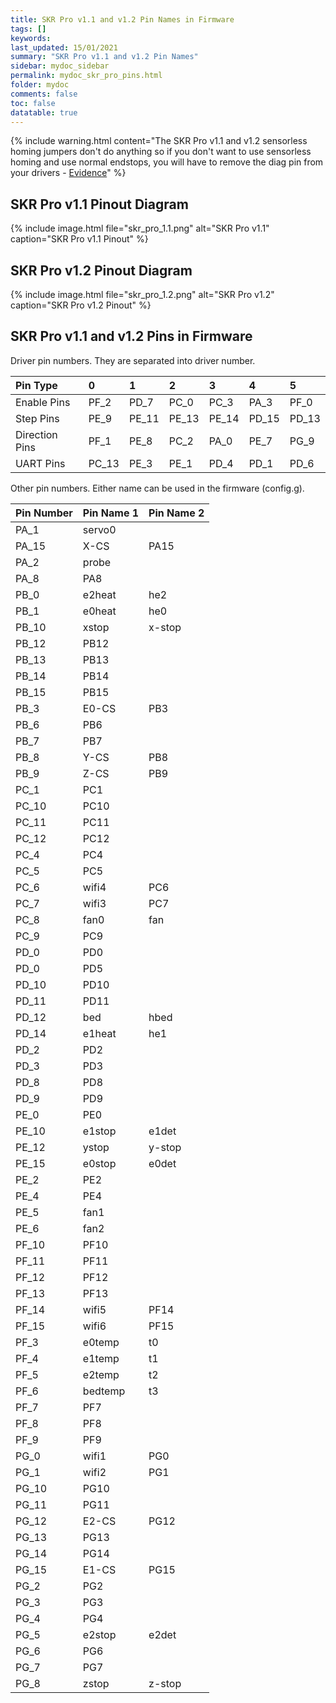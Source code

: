 ```yaml
---
title: SKR Pro v1.1 and v1.2 Pin Names in Firmware
tags: []
keywords: 
last_updated: 15/01/2021
summary: "SKR Pro v1.1 and v1.2 Pin Names"
sidebar: mydoc_sidebar
permalink: mydoc_skr_pro_pins.html
folder: mydoc
comments: false
toc: false
datatable: true
---
```


{% include warning.html content="The SKR Pro v1.1 and v1.2 sensorless homing jumpers don't do anything so if you don't want to use sensorless homing and use normal endstops, you will have to remove the diag pin from your drivers - [Evidence](https://github.com/bigtreetech/BIGTREETECH-GTR-V1.0/issues/12)" %}

## SKR Pro v1.1 Pinout Diagram

{% include image.html file="skr_pro_1.1.png" alt="SKR Pro v1.1" caption="SKR Pro v1.1 Pinout" %}

## SKR Pro v1.2 Pinout Diagram

{% include image.html file="skr_pro_1.2.png" alt="SKR Pro v1.2" caption="SKR Pro v1.2 Pinout" %}

## SKR Pro v1.1 and v1.2 Pins in Firmware

Driver pin numbers. They are separated into driver number.

<div class="datatable-begin"></div>

|Pin Type|0|1|2|3|4|5|
| :------------- |:-------------|:-------------|:-------------|:-------------|:-------------|:-----|
|Enable Pins|PF_2|PD_7|PC_0|PC_3|PA_3|PF_0|
|Step Pins|PE_9|PE_11|PE_13|PE_14|PD_15|PD_13|
|Direction Pins|PF_1|PE_8|PC_2|PA_0|PE_7|PG_9|
|UART Pins|PC_13|PE_3|PE_1|PD_4|PD_1|PD_6|

<div class="datatable-end"></div>

Other pin numbers. Either name can be used in the firmware (config.g).

<div class="datatable-begin"></div>

|Pin Number|Pin Name 1|Pin Name 2|
| :------------- |:-------------|:-------------|
|PA_1| servo0||
|PA_15| X-CS|PA15|
|PA_2| probe||
|PA_8| PA8||
|PB_0| e2heat|he2|
|PB_1| e0heat|he0|
|PB_10| xstop|x-stop|
|PB_12| PB12||
|PB_13| PB13||
|PB_14| PB14||
|PB_15| PB15||
|PB_3| E0-CS|PB3|
|PB_6| PB6||
|PB_7| PB7||
|PB_8| Y-CS|PB8|
|PB_9| Z-CS|PB9|
|PC_1| PC1||
|PC_10| PC10||
|PC_11| PC11||
|PC_12| PC12||
|PC_4| PC4||
|PC_5| PC5||
|PC_6| wifi4|PC6|
|PC_7| wifi3|PC7|
|PC_8| fan0|fan|
|PC_9| PC9||
|PD_0| PD0||
|PD_0| PD5||
|PD_10| PD10||
|PD_11| PD11||
|PD_12| bed|hbed|
|PD_14| e1heat|he1|
|PD_2| PD2||
|PD_3| PD3||
|PD_8| PD8||
|PD_9| PD9||
|PE_0| PE0||
|PE_10| e1stop|e1det|
|PE_12| ystop|y-stop|
|PE_15| e0stop|e0det|
|PE_2| PE2||
|PE_4| PE4||
|PE_5| fan1||
|PE_6| fan2||
|PF_10| PF10||
|PF_11| PF11||
|PF_12| PF12||
|PF_13| PF13||
|PF_14| wifi5|PF14|
|PF_15| wifi6|PF15|
|PF_3| e0temp|t0|
|PF_4| e1temp|t1|
|PF_5| e2temp|t2|
|PF_6| bedtemp|t3|
|PF_7| PF7||
|PF_8| PF8||
|PF_9| PF9||
|PG_0| wifi1|PG0|
|PG_1| wifi2|PG1|
|PG_10| PG10||
|PG_11| PG11||
|PG_12| E2-CS|PG12|
|PG_13| PG13||
|PG_14| PG14||
|PG_15| E1-CS|PG15|
|PG_2| PG2||
|PG_3| PG3||
|PG_4| PG4||
|PG_5| e2stop|e2det|
|PG_6| PG6||
|PG_7| PG7||
|PG_8| zstop|z-stop|

<div class="datatable-end"></div>